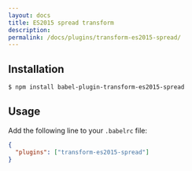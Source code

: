 ```yaml
---
layout: docs
title: ES2015 spread transform
description:
permalink: /docs/plugins/transform-es2015-spread/
---
```


## Installation

```sh
$ npm install babel-plugin-transform-es2015-spread
```

## Usage

Add the following line to your `.babelrc` file:

```json
{
  "plugins": ["transform-es2015-spread"]
}
```
